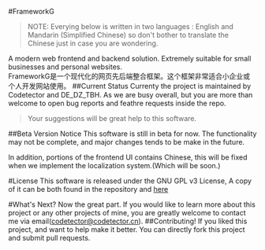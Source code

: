 #FrameworkG
>NOTE: Everying below is written in two languages : English and Mandarin (Simplified Chinese) so don't bother to translate the Chinese just in case you are wondering.

A modern web frontend and backend solution. Extremely suitable for small businesses and personal websites.  
FrameworkG是一个现代化的网页先后端整合框架。这个框架非常适合小企业或个人开发网站使用。
##Current Status
Currenty the project is maintained by Codetector and DE_DZ_TBH. As we are busy overall, but you are more than welcome to open bug reports and feathre requests inside the repo.  
 >Your suggestions will be great help to this software.

##Beta Version Notice
This software is still in beta for now. The functionality may not be complete, and major changes tends to be make in the future.

In addition, portions of the frontend UI contains Chinese, this will be fixed when we implement the localization system.(Which will be soon.)

#License
This software is released under the GNU GPL v3 License, A copy of it can be both found in the repository and [here](https://www.gnu.org/licenses/gpl-3.0.html)

#What's Next?
Now the great part. If you would like to learn more about this project or any other projects of mine, you are greatly welcome to contact me via email(codetector@codetector.cn).
##Contributing!
If you liked this project, and want to help make it better. You can directly fork this project and submit pull requests.